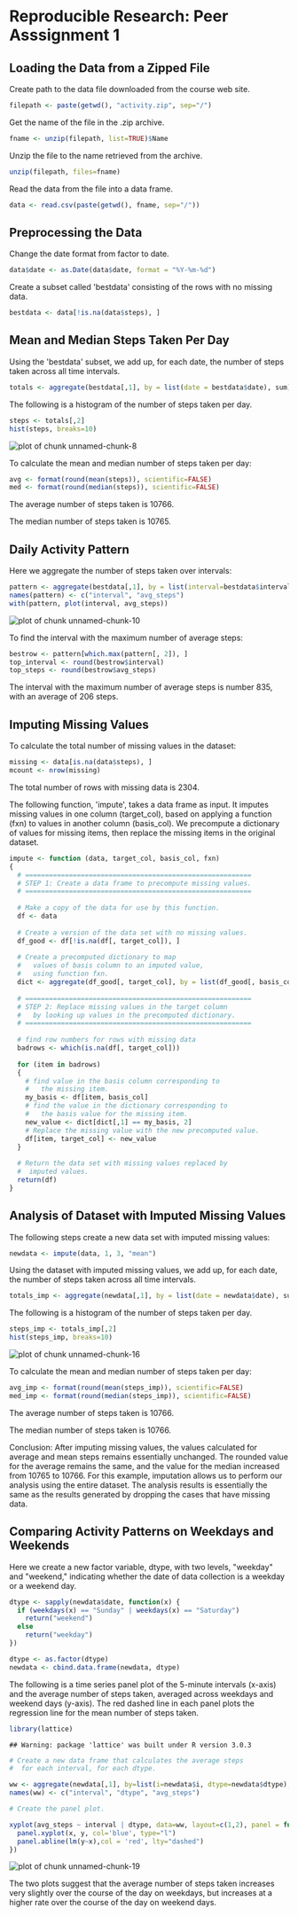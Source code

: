 Reproducible Research: Peer Asssignment 1
========================================================

## Loading the Data from a Zipped File

Create path to the data file downloaded from the course web site.

```r
filepath <- paste(getwd(), "activity.zip", sep="/")
```

Get the name of the file in the .zip archive.

```r
fname <- unzip(filepath, list=TRUE)$Name
```

Unzip the file to the name retrieved from the archive.

```r
unzip(filepath, files=fname)
```

Read the data from the file into a data frame.

```r
data <- read.csv(paste(getwd(), fname, sep="/"))
```

## Preprocessing the Data 

Change the date format from factor to date.


```r
data$date <- as.Date(data$date, format = "%Y-%m-%d")
```

Create a subset called 'bestdata' consisting of the rows with no missing data.

```r
bestdata <- data[!is.na(data$steps), ]
```

## Mean and Median Steps Taken Per Day

Using the 'bestdata' subset, we add up, for each date, the number of steps taken across all time intervals.

```r
totals <- aggregate(bestdata[,1], by = list(date = bestdata$date), sum)
```

The following is a histogram of the number of steps taken per day.

```r
steps <- totals[,2]
hist(steps, breaks=10)
```

![plot of chunk unnamed-chunk-8](figure/unnamed-chunk-8.png) 

To calculate the mean and median number of steps taken per day:

```r
avg <- format(round(mean(steps)), scientific=FALSE)
med <- format(round(median(steps)), scientific=FALSE)
```
The average number of steps taken is 10766.

The median number of steps taken is 10765.

## Daily Activity Pattern

Here we aggregate the number of steps taken over intervals:

```r
pattern <- aggregate(bestdata[,1], by = list(interval=bestdata$interval), mean)
names(pattern) <- c("interval", "avg_steps")
with(pattern, plot(interval, avg_steps))
```

![plot of chunk unnamed-chunk-10](figure/unnamed-chunk-10.png) 

To find the interval with the maximum number of average steps:

```r
bestrow <- pattern[which.max(pattern[, 2]), ]
top_interval <- round(bestrow$interval)
top_steps <- round(bestrow$avg_steps)
```

The interval with the maximum number of average steps is number 835, with an average of 206 steps.

## Imputing Missing Values

To calculate the total number of missing values in the dataset:


```r
missing <- data[is.na(data$steps), ]
mcount <- nrow(missing)
```
The total number of rows with missing data is 2304.

The following function, 'impute', takes a data frame as input. It imputes missing values in one column (target_col), based on applying a function (fxn) to values in another column (basis_col). We precompute a dictionary of values for missing items, then replace the missing items in the original dataset.


```r
impute <- function (data, target_col, basis_col, fxn)
{
  # =========================================================
  # STEP 1: Create a data frame to precompute missing values.
  # =========================================================
  
  # Make a copy of the data for use by this function.
  df <- data
  
  # Create a version of the data set with no missing values.
  df_good <- df[!is.na(df[, target_col]), ]
    
  # Create a precomputed dictionary to map 
  #   values of basis column to an imputed value,
  #   using function fxn.
  dict <- aggregate(df_good[, target_col], by = list(df_good[, basis_col]), fxn)
  
  # =========================================================
  # STEP 2: Replace missing values in the target column
  #   by looking up values in the precomputed dictionary.
  # =========================================================
  
  # find row numbers for rows with missing data
  badrows <- which(is.na(df[, target_col]))
  
  for (item in badrows)
  {
    # find value in the basis column corresponding to 
    #   the missing item.
    my_basis <- df[item, basis_col]
    # find the value in the dictionary corresponding to
    #   the basis value for the missing item.
    new_value <- dict[dict[,1] == my_basis, 2]
    # Replace the missing value with the new precomputed value.
    df[item, target_col] <- new_value
  }
  
  # Return the data set with missing values replaced by
  #  imputed values.
  return(df)
}
```

## Analysis of Dataset with Imputed Missing Values

The following steps create a new data set with imputed missing values:


```r
newdata <- impute(data, 1, 3, "mean")
```

Using the dataset with imputed missing values, we add up, for each date, the number of steps taken across all time intervals.

```r
totals_imp <- aggregate(newdata[,1], by = list(date = newdata$date), sum)
```

The following is a histogram of the number of steps taken per day.

```r
steps_imp <- totals_imp[,2]
hist(steps_imp, breaks=10)
```

![plot of chunk unnamed-chunk-16](figure/unnamed-chunk-16.png) 

To calculate the mean and median number of steps taken per day:

```r
avg_imp <- format(round(mean(steps_imp)), scientific=FALSE)
med_imp <- format(round(median(steps_imp)), scientific=FALSE)
```
The average number of steps taken is 10766.

The median number of steps taken is 10766.

Conclusion: After imputing missing values, the values calculated for average and mean steps remains essentially unchanged. The rounded value for the average remains the same, and the value for the median increased from 10765 to 10766. For this example, imputation allows us to perform our analysis using the entire dataset. The analysis results is essentially the same as the results generated by dropping the cases that have missing data.

## Comparing Activity Patterns on Weekdays and Weekends

Here we create a new factor variable, dtype, with two levels, "weekday" and "weekend," indicating whether the date of data collection is a weekday or a weekend day.


```r
dtype <- sapply(newdata$date, function(x) {
  if (weekdays(x) == "Sunday" | weekdays(x) == "Saturday")
    return("weekend")
  else
    return("weekday")
})

dtype <- as.factor(dtype)
newdata <- cbind.data.frame(newdata, dtype)
```

The following is a time series panel plot of the 5-minute intervals (x-axis) and the average number of steps taken, averaged across weekdays and weekend days (y-axis). The red dashed line in each panel plots the regression line for the mean number of steps taken.


```r
library(lattice)
```

```
## Warning: package 'lattice' was built under R version 3.0.3
```

```r
# Create a new data frame that calculates the average steps
#  for each interval, for each dtype.

ww <- aggregate(newdata[,1], by=list(i=newdata$i, dtype=newdata$dtype), mean)
names(ww) <- c("interval", "dtype", "avg_steps")

# Create the panel plot.

xyplot(avg_steps ~ interval | dtype, data=ww, layout=c(1,2), panel = function(x,y, col, type){
  panel.xyplot(x, y, col='blue', type="l")
  panel.abline(lm(y~x),col = 'red', lty="dashed")
})
```

![plot of chunk unnamed-chunk-19](figure/unnamed-chunk-19.png) 

The two plots suggest that the average number of steps taken increases very slightly over the course of the day on weekdays, but increases at a higher rate over the course of the day on weekend days.
